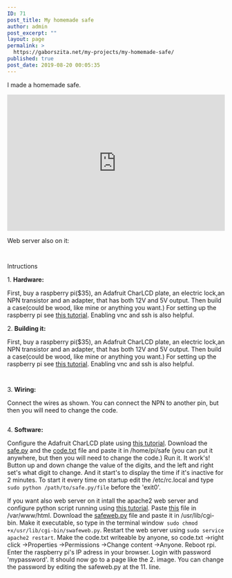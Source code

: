 ```yaml
---
ID: 71
post_title: My homemade safe
author: admin
post_excerpt: ""
layout: page
permalink: >
  https://gaborszita.net/my-projects/my-homemade-safe/
published: true
post_date: 2019-08-20 00:05:35
---
```

<!-- wp:paragraph -->
<p>I made a homemade safe.</p>
<!-- /wp:paragraph -->

<!-- wp:html -->
<iframe width="100%" height="315" src="https://www.youtube.com/embed/F0gQcQDLtGA" frameborder="0" allow="accelerometer; autoplay; encrypted-media; gyroscope; picture-in-picture" allowfullscreen></iframe>
<!-- /wp:html -->

<!-- wp:paragraph -->
<p>Web server also on it:</p>
<!-- /wp:paragraph -->

<!-- wp:image {"id":75} -->
<figure class="wp-block-image"><img src="https://gaborszita.net/wp-content/uploads/2019/08/web1-1.jpg" alt="" class="wp-image-75"/></figure>
<!-- /wp:image -->

<!-- wp:image {"id":76} -->
<figure class="wp-block-image"><img src="https://gaborszita.net/wp-content/uploads/2019/08/web2-1.jpg" alt="" class="wp-image-76"/></figure>
<!-- /wp:image -->

<!-- wp:paragraph -->
<p>Intructions</p>
<!-- /wp:paragraph -->

<!-- wp:paragraph -->
<p>1. <strong>Hardware:</strong></p>
<!-- /wp:paragraph -->

<!-- wp:paragraph -->
<p>First, buy a raspberry pi($35), an Adafruit CharLCD plate, an electric lock,an NPN transistor and an adapter, that has both 12V and 5V output. Then build a case(could be wood, like mine or anything you want.) For setting up the raspberry pi see <a href="https://www.raspberrypi.org/help/noobs-setup/2/">this tutorial</a>. Enabling vnc and ssh is also helpful.</p>
<!-- /wp:paragraph -->

<!-- wp:paragraph -->
<p> 2. <strong>Building it:</strong></p>
<!-- /wp:paragraph -->

<!-- wp:paragraph -->
<p>First, buy a raspberry pi($35), an Adafruit CharLCD plate, an electric lock,an NPN transistor and an adapter, that has both 12V and 5V output. Then build a case(could be wood, like mine or anything you want.) For setting up the raspberry pi see <a href="https://www.raspberrypi.org/help/noobs-setup/2/">this tutorial</a>. Enabling vnc and ssh is also helpful.</p>
<!-- /wp:paragraph -->

<!-- wp:image {"id":82} -->
<figure class="wp-block-image"><img src="https://gaborszita.net/wp-content/uploads/2019/08/safeoff1little-1-576x1024.jpg" alt="" class="wp-image-82"/></figure>
<!-- /wp:image -->

<!-- wp:image {"id":83} -->
<figure class="wp-block-image"><img src="https://gaborszita.net/wp-content/uploads/2019/08/safeoff2little-1-1024x576.jpg" alt="" class="wp-image-83"/></figure>
<!-- /wp:image -->

<!-- wp:paragraph -->
<p>  3. <strong>Wiring:</strong></p>
<!-- /wp:paragraph -->

<!-- wp:paragraph -->
<p>Connect the wires as shown. You can connect the NPN to another pin, but then you will need to change the code.</p>
<!-- /wp:paragraph -->

<!-- wp:image {"id":85} -->
<figure class="wp-block-image"><img src="https://gaborszita.net/wp-content/uploads/2019/08/schematics-1.gif" alt="" class="wp-image-85"/></figure>
<!-- /wp:image -->

<!-- wp:paragraph -->
<p> 4. <strong>Software:</strong></p>
<!-- /wp:paragraph -->

<!-- wp:paragraph -->
<p>Configure the Adafruit CharLCD plate using <a href="https://learn.adafruit.com/character-lcd-with-raspberry-pi-or-beaglebone-black/usage">this tutorial</a>. Download the <a href="https://github.com/gaborszita/safe/blob/master/safe.py">safe.py</a> and the <a href="https://github.com/gaborszita/safe/blob/master/code.txt"> code.txt</a> file and paste it in /home/pi/safe (you can put it anywhere, but then you will need to change the code.) Run it. It work's! Button up and down change the value of the digits, and the left and right set's what digit to change. And it start's to display the time if it's inactive for 2 minutes. To start it every time on startup edit the /etc/rc.local and type <code>sudo python /path/to/safe.py/file</code> before the 'exit0'.</p>
<!-- /wp:paragraph -->

<!-- wp:paragraph -->
<p>If you want also web server on it intall the apache2 web server and configure python script running using <a href="https://www.raspberrypi.org/forums/viewtopic.php?t=155229">this tutorial</a>. Paste <a href="https://github.com/gaborszita/safe/blob/master/index.html">this</a> file in /var/www/html. Download the <a href="https://github.com/gaborszita/safe/blob/master/safeweb.py">safeweb.py</a> file and paste it in /usr/lib/cgi-bin. Make it executable, so type in the terminal window<code> sudo chmod +x/usr/lib/cgi-bin/swafeweb.py</code>. Restart the web server using <code>sudo service apache2 restart</code>. Make the code.txt writeable by anyone, so code.txt →right click →Properties →Permissions →Change content →Anyone. Reboot rpi. Enter the raspberry pi's IP adress in your browser. Login with password 'mypassword'. It should now go to a page like the 2. image. You can change the password by editing the safeweb.py at the 11. line.</p>
<!-- /wp:paragraph -->